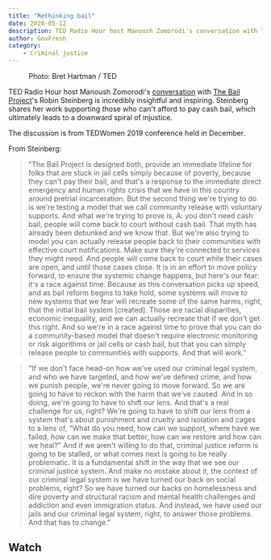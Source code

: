 ```yaml
---
title: "Rethinking bail"
date: 2020-05-12
description: TED Radio Hour host Manoush Zomorodi's conversation with The Bail Project's Robin Steinberg is incredibly insightful and inspiring. Steinberg shares her work supporting those who can't afford to pay cash bail, which ultimately leads to a downward spiral of injustice.
author: GovFresh
category:
    - Criminal justice
---
```


<!-- image {"id":25249,"sizeSlug":"full"} -->
<figure class="wp-block-image size-full"><figcaption>Photo: Bret Hartman / TED</figcaption></figure>
<!-- /image -->

<!-- paragraph -->
<p>TED Radio Hour host Manoush Zomorodi's <a href="https://www.ted.com/talks/robin_steinberg_and_manoush_zomorodi_how_the_bail_project_is_reforming_criminal_justice_in_the_us?rss=172BB350-0205#t-832612">conversation</a> with <a href="https://bailproject.org/">The Bail Project</a>'s Robin Steinberg is incredibly insightful and inspiring. Steinberg shares her work supporting those who can't afford to pay cash bail, which ultimately leads to a downward spiral of injustice.</p>
<!-- /paragraph -->

<!-- paragraph -->
<p>The discussion is from TEDWomen 2019 conference held in December.</p>
<!-- /paragraph -->

<!-- paragraph -->
<p>From Steinberg:</p>
<!-- /paragraph -->

<!-- quote -->
<blockquote class="wp-block-quote"><p>"The Bail Project is designed both, provide an immediate lifeline for folks that are stuck in jail cells simply because of poverty, because they can't pay their bail, and that's a response to the immediate direct emergency and human rights crisis that we have in this country around pretrial incarceration. But the second thing we're trying to do is we're testing a model that we call community release with voluntary supports. And what we're trying to prove is, A: you don't need cash bail, people will come back to court without cash bail. That myth has already been debunked and we know that. But we're also trying to model you can actually release people back to their communities with effective court notifications. Make sure they're connected to services they might need. And people will come back to court while their cases are open, and until those cases close. It is in an effort to move policy forward, to ensure the systemic change happens, but here's our fear: it's a race against time. Because as this conversation picks up speed, and as bail reform begins to take hold, some systems will move to new systems that we fear will recreate some of the same harms, right, that the initial bail system [created]. Those are racial disparities, economic inequality, and we can actually recreate that if we don't get this right. And so we're in a race against time to prove that you can do a community-based model that doesn't require electronic monitoring or risk algorithms or jail cells or cash bail, but that you can simply release people to communities with supports. And that will work."</p></blockquote>
<!-- /quote -->

<!-- quote -->
<blockquote class="wp-block-quote"><p>"If we don't face head-on how we've used our criminal legal system, and who we have targeted, and how we've defined crime, and how we punish people, we're never going to move forward. So we are going to have to reckon with the harm that we've caused. And in so doing, we're going to have to shift our lens. And that's a real challenge for us, right? We're going to have to shift our lens from a system that's about punishment and cruelty and isolation and cages to a lens of, "What do you need, how can we support, where have we failed, how can we make that better, how can we restore and how can we heal?" And if we aren't willing to do that, criminal justice reform is going to be stalled, or what comes next is going to be really problematic. It is a fundamental shift in the way that we see our criminal justice system. And make no mistake about it, the context of our criminal legal system is we have turned our back on social problems, right? So we have turned our backs on homelessness and dire poverty and structural racism and mental health challenges and addiction and even immigration status. And instead, we have used our jails and our criminal legal system, right, to answer those problems. And that has to change."</p></blockquote>
<!-- /quote -->

<!-- heading -->
<h2>Watch</h2>
<!-- /heading -->

<!-- html -->

<figure></figure>
<!-- /html -->
